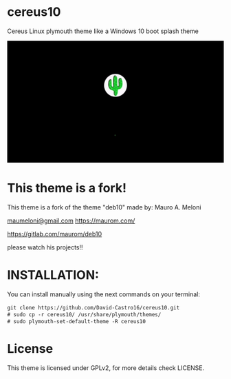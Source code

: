 # cereus10
Cereus Linux plymouth theme like a Windows 10 boot splash theme

![Preview](preview.gif)

# This theme is a fork!
This theme is a fork of the theme "deb10" made by: Mauro A. Meloni 

  <maumeloni@gmail.com> https://maurom.com/

  https://gitlab.com/maurom/deb10
  
  please watch his projects!!
 

# INSTALLATION:
You can install manually using the next commands on your terminal:

    git clone https://github.com/David-Castro16/cereus10.git
    # sudo cp -r cereus10/ /usr/share/plymouth/themes/
    # sudo plymouth-set-default-theme -R cereus10

# License
 This theme is licensed under GPLv2, for more details check LICENSE.
